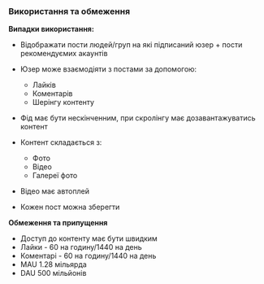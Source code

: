 ### Використання та обмеження

**Випадки використання:**

* Відображати пости людей/груп на які підписаний юзер + пости рекомендуємих акаунтів
* Юзер може взаємодіяти з постами за допомогою:
  * Лайків
  * Коментарів
  * Шерінгу контенту

* Фід має бути нескінченним, при скролінгу має дозавантажуватись контент
* Контент складається з:
  * Фото
  * Відео
  * Галереї фото

* Відео має автоплей
* Кожен пост можна зберегти

**Обмеження та припущення**
* Доступ до контенту має бути швидким
* Лайки - 60 на годину/1440 на день
* Коментарі - 60 на годину/1440 на день
* MAU 1.28 мільярда
* DAU 500 мільйонів
